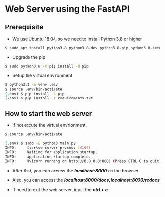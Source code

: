 # Web Server using the FastAPI


## Prerequisite

  * We use Ubuntu 18.04, so we need to install Python 3.8 or higher

  ```bash
  $ sudo apt install python3.8 python3.8-dev python3.8-pip python3.8-setuptools
  ```

  * Upgrade the pip

  ```bash
  $ sudo python3.8 -m pip install -U pip
  ```

  * Setup the virtual environment

  ```bash
  $ python3.8 -m venv .env
  $ source .env/bin/activate
  (.env) $ pip install -U pip
  (.env) $ pip install -r requirements.txt
  ```


## How to start the web server

  * If not excute the virtual envrionment,

  ```bash
  $ source .env/bin/activate
  ```

  ```bash
  (.env) $ sudo -E python3 main.py
  INFO:     Started server process [6166]
  INFO:     Waiting for application startup.
  INFO:     Application startup complete.
  INFO:     Uvicorn running on http://0.0.0.0:8000 (Press CTRL+C to quit)
  ```

  * After that, you can access the ***localhost:8000*** on the browser

  * Also, you can access the ***localhost:8000/docs, localhost:8000/redocs***

  * If need to exit the web server, input the ***ctrl + c***
